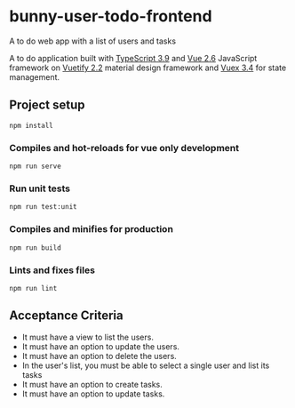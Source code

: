 # bunny-user-todo-frontend
A to do web app with a list of users and tasks


A to do application built with [TypeScript 3.9](https://www.typescriptlang.org/) and [Vue 2.6](https://vuejs.org/) JavaScript framework on [Vuetify 2.2](https://vuetifyjs.com/en/) material design framework and [Vuex 3.4](https://vuex.vuejs.org/) for state management.

## Project setup
```
npm install
```

### Compiles and hot-reloads for vue only development
```
npm run serve
```

### Run unit tests
```
npm run test:unit
```

### Compiles and minifies for production
```
npm run build
```

### Lints and fixes files
```
npm run lint
```

## Acceptance Criteria
- It must have a view to list the users.
- It must have an option to update the users.
- It must have an option to delete the users.
- In the user's list, you must be able to select a single user and list its tasks
- It must have an option to create tasks.
- It must have an option to update tasks.
